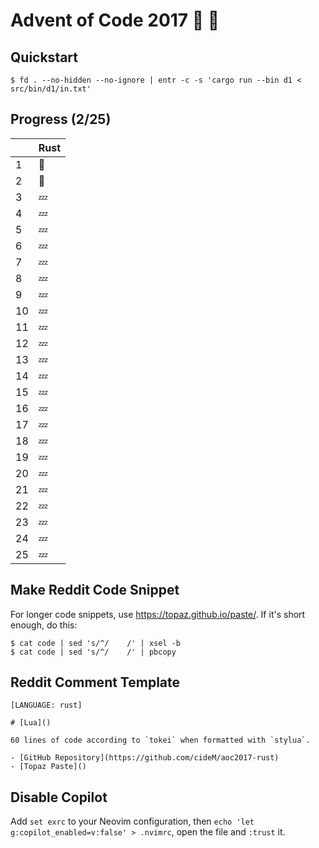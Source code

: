 # Advent of Code 2017 :santa: :christmas_tree:

## Quickstart

```shell
$ fd . --no-hidden --no-ignore | entr -c -s 'cargo run --bin d1 < src/bin/d1/in.txt'
```

## Progress (2/25)

|     | Rust   |
| --- | ------ |
| 1   | :bell: |
| 2   | :bell: |
| 3   | :zzz:  |
| 4   | :zzz:  |
| 5   | :zzz:  |
| 6   | :zzz:  |
| 7   | :zzz:  |
| 8   | :zzz:  |
| 9   | :zzz:  |
| 10  | :zzz:  |
| 11  | :zzz:  |
| 12  | :zzz:  |
| 13  | :zzz:  |
| 14  | :zzz:  |
| 15  | :zzz:  |
| 16  | :zzz:  |
| 17  | :zzz:  |
| 18  | :zzz:  |
| 19  | :zzz:  |
| 20  | :zzz:  |
| 21  | :zzz:  |
| 22  | :zzz:  |
| 23  | :zzz:  |
| 24  | :zzz:  |
| 25  | :zzz:  |

## Make Reddit Code Snippet

For longer code snippets, use https://topaz.github.io/paste/. If it's short enough, do this:

```
$ cat code | sed 's/^/    /' | xsel -b
$ cat code | sed 's/^/    /' | pbcopy
```

## Reddit Comment Template

```text
[LANGUAGE: rust]

# [Lua]()

60 lines of code according to `tokei` when formatted with `stylua`.

- [GitHub Repository](https://github.com/cideM/aoc2017-rust)
- [Topaz Paste]()
```

## Disable Copilot

Add `set exrc` to your Neovim configuration, then `echo 'let g:copilot_enabled=v:false' > .nvimrc`, open the file and `:trust` it.
